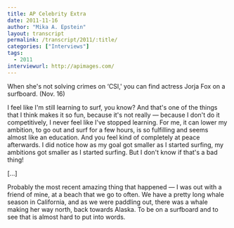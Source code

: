 ```yaml
---
title: AP Celebrity Extra
date: 2011-11-16
author: "Mika A. Epstein"
layout: transcript
permalink: /transcript/2011/:title/
categories: ["Interviews"]
tags:
  - 2011
interviewurl: http://apimages.com/ 
---
```

When she's not solving crimes on &#8216;CSI,' you can find actress Jorja Fox on a surfboard. (Nov. 16)

I feel like I'm still learning to surf, you know? And that's one of the things that I think makes it so fun, because it's not really &#8212; because I don't do it competitively, I never feel like I've stopped learning. For me, it can lower my ambition, to go out and surf for a few hours, is so fulfilling and seems almost like an education. And you feel kind of completely at peace afterwards. I did notice how as my goal got smaller as I started surfing, my ambitions got smaller as I started surfing. But I don't know if that's a bad thing!

[...]

Probably the most recent amazing thing that happened &#8212; I was out with a friend of mine, at a beach that we go to often. We have a pretty long whale season in California, and as we were paddling out, there was a whale making her way north, back towards Alaska. To be on a surfboard and to see that is almost hard to put into words.